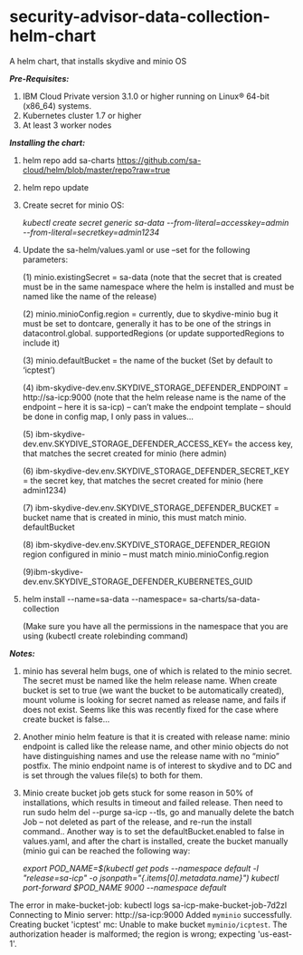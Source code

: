 # security-advisor-data-collection-helm-chart
A helm chart, that installs skydive and minio OS

***Pre-Requisites:***
1. IBM Cloud Private version 3.1.0 or higher running on Linux® 64-bit (x86_64) systems. 
2. Kubernetes cluster 1.7 or higher
3. At least 3 worker nodes

***Installing the chart:***
1. helm repo add sa-charts https://github.com/sa-cloud/helm/blob/master/repo?raw=true
2. helm repo update
3. Create secret for minio OS:

    *kubectl create secret generic sa-data --from-literal=accesskey=admin --from-literal=secretkey=admin1234*
    
 4. Update the sa-helm/values.yaml or use –set for the following parameters:
 
    (1)	minio.existingSecret = sa-data (note that the secret that is created must be in the same namespace where the helm is installed and must be named like the name of the release)
    
    (2)	minio.minioConfig.region = currently, due to skydive-minio bug it must be set to dontcare, generally it has to be one of the strings in datacontrol.global. supportedRegions (or update supportedRegions to include it)
    
    (3)	minio.defaultBucket = the name of the bucket (Set by default to ‘icptest’)

    (4)	ibm-skydive-dev.env.SKYDIVE_STORAGE_DEFENDER_ENDPOINT = http://sa-icp:9000 (note that the helm release name is the name of the endpoint – here it is sa-icp) – can’t make the endpoint template – should be done in config map, I only pass in values…
    
    (5)	ibm-skydive-dev.env.SKYDIVE_STORAGE_DEFENDER_ACCESS_KEY= the access key, that matches the secret created for minio (here admin)
    
    (6)	ibm-skydive-dev.env.SKYDIVE_STORAGE_DEFENDER_SECRET_KEY = the secret key, that matches the secret created for minio (here admin1234)
    
    (7)	ibm-skydive-dev.env.SKYDIVE_STORAGE_DEFENDER_BUCKET = bucket name that is created in minio, this must match minio. defaultBucket
    
    (8)	ibm-skydive-dev.env.SKYDIVE_STORAGE_DEFENDER_REGION region configured in minio – must match minio.minioConfig.region
    
    (9)ibm-skydive-dev.env.SKYDIVE_STORAGE_DEFENDER_KUBERNETES_GUID

 
5. helm install --name=sa-data --namespace=<your-namespace> sa-charts/sa-data-collection

    (Make sure you have all the permissions in the namespace that you are using (kubectl create rolebinding command)

 
 
***Notes:***
 1. minio has several helm bugs, one of which is related to the minio secret. The secret must be named like the helm release name. When create bucket is set to true (we want the bucket to be automatically created), mount volume is looking for secret named as release name, and fails if does not exist. Seems like this was recently fixed for the case where create bucket is false…
 2. Another minio helm feature is that it is created with release name: minio endpoint is called like the release name, and other minio objects do not have distinguishing names and use the release name with no “minio” postfix. The minio endpoint name is of interest to skydive and to DC and is set through the values file(s) to both for them.
 3. Minio create bucket job gets stuck for some reason in 50% of installations, which results in timeout and failed release. Then need to run sudo helm del --purge sa-icp --tls, go and manually delete the batch Job – not deleted as part of the release, and re-run the install command.. Another way is to set the defaultBucket.enabled to false in values.yaml, and after the chart is installed, create the bucket manually (minio gui can be reached the following way:

    *export POD_NAME=$(kubectl get pods --namespace default -l "release=sa-icp" -o jsonpath="{.items[0].metadata.name}")*
    *kubectl port-forward $POD_NAME 9000 --namespace default*

The error in make-bucket-job: kubectl logs sa-icp-make-bucket-job-7d2zl
Connecting to Minio server: http://sa-icp:9000
Added `myminio` successfully.
Creating bucket 'icptest'
mc: <ERROR> Unable to make bucket `myminio/icptest`. The authorization header is malformed; the region is wrong; expecting 'us-east-1'.


